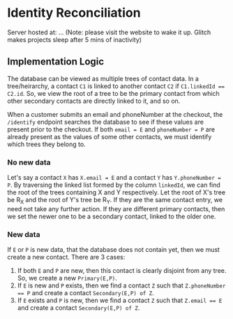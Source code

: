 # Identity Reconciliation

Server hosted at: ...
(Note: please visit the website to wake it up. Glitch makes projects sleep after 5 mins of inactivity)

## Implementation Logic

The database can be viewed as multiple trees of contact data. In a tree/heirarchy, a contact `C1` is linked to another contact `C2` if `C1.linkedId == C2.id`.
So, we view the root of a tree to be the primary contact from which other secondary contacts are directly linked to it, and so on.

When a customer submits an email and phoneNumber at the checkout, the `/identify` endpoint searches the database to see if these values are present prior to the checkout.
If both `email = E` and `phoneNumber = P` are already present as the values of some other contacts, we must identify which trees they belong to.

### No new data
Let's say a contact `X` has `X.email = E` and a contact `Y` has `Y.phoneNumber = P`. By traversing the linked list formed by the column `linkedId`, we can find the root of the trees containing X and Y respectively.
Let the root of X's tree be R<sub>X</sub> and the root of Y's tree be R<sub>Y</sub>. If they are the same contact entry, we need not take any further action.
If they are different primary contacts, then we set the newer one to be a secondary contact, linked to the older one.

### New data
If `E` or `P` is new data, that the database does not contain yet, then we must create a new contact. There are 3 cases:
1. If both `E` and `P` are new, then this contact is clearly disjoint from any tree. So, we create a new `Primary(E,P)`.
2. If `E` is new and `P` exists, then we find a contact `Z` such that `Z.phoneNumber == P` and create a contact `Secondary(E,P) of Z`.
3. If `E` exists and `P` is new, then we find a contact `Z` such that `Z.email == E` and create a contact `Secondary(E,P) of Z`.
